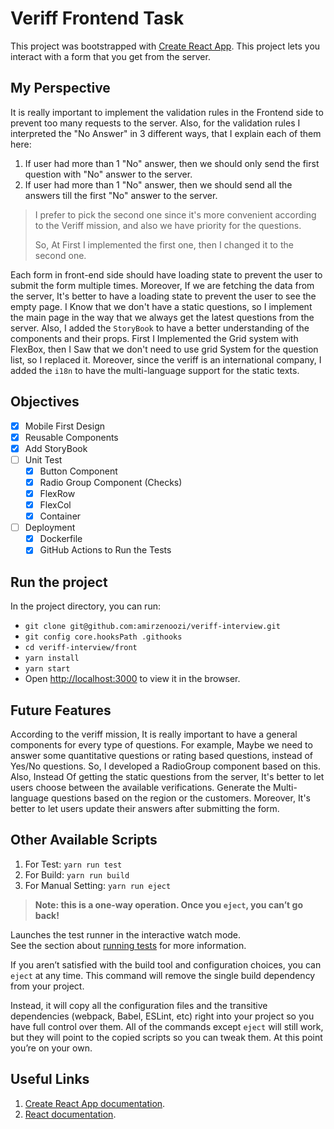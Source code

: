 # Veriff Frontend Task

This project was bootstrapped with [Create React App](https://github.com/facebook/create-react-app).
This project lets you interact with a form that you get from the server.

## My Perspective
It is really important to implement the validation rules in the Frontend side to prevent too many requests to the server.
Also, for the validation rules I interpreted the "No Answer" in 3 different ways, that I explain each of them here:

  1. If user had more than 1 "No" answer, then we should only send the first question with "No" answer to the server.
  2. If user had more than 1 "No" answer, then we should send all the answers till the first "No" answer to the server. 

> I prefer to pick the second one since it's more convenient according to the Veriff mission, and also we have priority for the questions.
> 
> So, At First I implemented the first one, then I changed it to the second one.

Each form in front-end side should have loading state to prevent the user to submit the form multiple times.
Moreover, If we are fetching the data from the server, It's better to have a loading state to prevent the user to see the empty page.
I Know that we don't have a static questions, so I implement the main page in the way that we always get the latest questions from the server.
Also, I added the `StoryBook` to have a better understanding of the components and their props.
First I Implemented the Grid system with FlexBox, then I Saw that we don't need to use grid System for the question list, so I replaced it.
Moreover, since the veriff is an international company, I added the `i18n` to have the multi-language support for the static texts.

## Objectives
- [x] Mobile First Design
- [x] Reusable Components
- [x] Add StoryBook
- [ ] Unit Test
  - [x] Button Component
  - [x] Radio Group Component (Checks)
  - [x] FlexRow
  - [x] FlexCol
  - [x] Container
- [ ] Deployment
  - [x] Dockerfile
  - [x] GitHub Actions to Run the Tests

## Run the project
In the project directory, you can run:
- ``` git clone git@github.com:amirzenoozi/veriff-interview.git ```
- ``` git config core.hooksPath .githooks ```
- ``` cd veriff-interview/front ```
- ``` yarn install ```
- ``` yarn start ```
- Open [http://localhost:3000](http://localhost:3000) to view it in the browser.

## Future Features
According to the veriff mission, It is really important to have a general components for every type of questions.
For example, Maybe we need to answer some quantitative questions or rating based questions, instead of Yes/No questions.
So, I developed a RadioGroup component based on this.
Also, Instead Of getting the static questions from the server, It's better to let users choose between the available verifications.
Generate the Multi-language questions based on the region or the customers.
Moreover, It's better to let users update their answers after submitting the form.

## Other Available Scripts
1. For Test: `yarn run test`
2. For Build: `yarn run build`
3. For Manual Setting: `yarn run eject`

> **Note: this is a one-way operation. Once you `eject`, you can’t go back!**

Launches the test runner in the interactive watch mode.\
See the section about [running tests](https://facebook.github.io/create-react-app/docs/running-tests) for more information.

If you aren’t satisfied with the build tool and configuration choices, you can `eject` at any time. This command will remove the single build dependency from your project.

Instead, it will copy all the configuration files and the transitive dependencies (webpack, Babel, ESLint, etc) right into your project so you have full control over them. All of the commands except `eject` will still work, but they will point to the copied scripts so you can tweak them. At this point you’re on your own.


## Useful Links

1. [Create React App documentation](https://facebook.github.io/create-react-app/docs/getting-started).
2. [React documentation](https://reactjs.org/).
